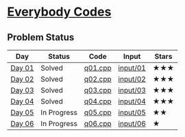 # [Everybody Codes](https://everybody.codes/event/2024/quests)
## Problem Status

| **Day** | **Status**     | **Code**        | **Input**          | **Stars** |
|---------|----------------|------------------|---------------------|-----------|
| [Day 01](https://everybody.codes/event/2024/quests/1) | Solved         | [q01.cpp](./q01.cpp) | [input/01](./input/01/) | ★★★       |
| [Day 02](https://everybody.codes/event/2024/quests/2) | Solved         | [q02.cpp](./q02.cpp) | [input/02](./input/02/) | ★★★       |
| [Day 03](https://everybody.codes/event/2024/quests/3) | Solved         | [q03.cpp](./q03.cpp) | [input/03](./input/03/) | ★★★       |
| [Day 04](https://everybody.codes/event/2024/quests/4) | Solved         | [q04.cpp](./q04.cpp) | [input/04](./input/04/) | ★★★       |
| [Day 05](https://everybody.codes/event/2024/quests/5) | In Progress    | [q05.cpp](./q05.cpp) | [input/05](./input/05/) | ★★        |
| [Day 06](https://everybody.codes/event/2024/quests/6) | In Progress    | [q06.cpp](./q06.cpp) | [input/06](./input/06/) | ★         |
